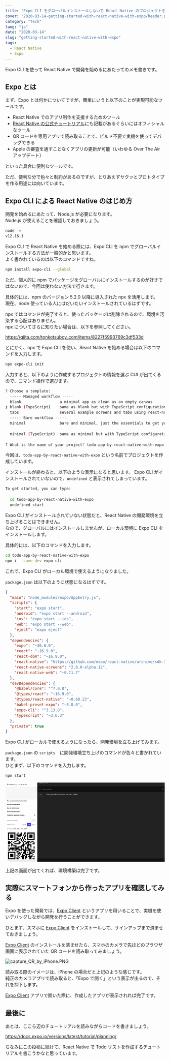 ```yaml
---
title: "Expo CLI をグローバルインストールしないで React Native のプロジェクトを Expo で始めてみる"
cover: "2020-03-14-getting-started-with-react-native-with-expo/header.png"
category: "Tech"
lang: "ja"
date: "2020-03-14"
slug: "getting-started-with-react-native-with-expo"
tags:
  - React Native
  - Expo
---
```


Expo CLI を使って React Native で開発を始めるにあたってのメモ書きです。

## Expo とは

まず、Expo とは何かについてですが、簡単にいうと以下のことが実現可能なツールです。

- React Native でのアプリ制作を支援するためのツール
- [React Native の公式チュートリアル](https://reactnative.dev/docs/getting-started)にも記載があるぐらいにはオフィシャルなツール
- QR コードを専用アプリで読み取ることで、ビルド不要で実機を使ってデバッグできる
- Apple の審査を通すことなくアプリの更新が可能（いわゆる Over The Air アップデート）

といった具合に便利なツールです。

ただ、便利な分で色々と制約があるのですが、とりあえずサクッとプロトタイプを作る用途には向いています。

## Expo CLI による React Native のはじめ方

開発を始めるにあたって、Node.js が必要になります。  
Node.js が使えることを確認しておきましょう。

```bash
node -v
v12.16.1
```

Expo CLI で React Native を始める際には、Expo CLI を npm でグローバルインストールする方法が一般的かと思います。  
よく書かれているのは以下のコマンドですね。

```bash
npm install expo-cli --global
```

ただ、個人的に npm でパッケージをグローバルにインストールするのが好きではないので、今回は使わない方法で行きます。

具体的には、npm のバージョン 5.2.0 以降に導入された npx を活用します。  
現在、node 使っている人にはだいたいインストールされているはずです。

npx ではコマンドが完了すると、使ったパッケージは削除されるので、環境を汚染する心配はありません。  
npx についてさらに知りたい場合は、以下を参照してください。

https://qiita.com/tonkotsuboy_com/items/8227f5993769c3df533d

とにかく、npx で Expo CLI を使い、React Native を始める場合は以下のコマンドを入力します。

```bash
npx expo-cli init
```

入力すると、以下のように作成するプロジェクトの情報を選ぶ CUI が出てくるので、コマンド操作で選びます。

```bash
? Choose a template:
  ----- Managed workflow -----
  blank                 a minimal app as clean as an empty canvas
❯ blank (TypeScript)    same as blank but with TypeScript configuration
  tabs                  several example screens and tabs using react-navigation
  ----- Bare workflow -----
  minimal               bare and minimal, just the essentials to get you started

  minimal (TypeScript)  same as minimal but with TypeScript configuration

? What is the name of your project? todo-app-by-react-native-with-expo
```

今回は、`todo-app-by-react-native-with-expo` という名前でプロジェクトを作成しています。

インストールが終わると、以下のような表示になると思います。
Expo CLI がインストールされていないので、`undefined` と表示されてしまっています。

```bash
To get started, you can type:

  cd todo-app-by-react-native-with-expo
  undefined start
```

Expo CLI がインストールされていない状態だと、React Native の開発環境を立ち上げることはできません。  
なので、グローバルにはインストールしませんが、ローカル環境に Expo CLI をインストールします。

具体的には、以下のコマンドを入力します。

```bash
cd todo-app-by-react-native-with-expo
npm i --save-dev expo-cli
```

これで、Expo CLI がローカル環境で使えるようになりました。

`package.json` は以下のように状態になるはずです。

```json
{
  "main": "node_modules/expo/AppEntry.js",
  "scripts": {
    "start": "expo start",
    "android": "expo start --android",
    "ios": "expo start --ios",
    "web": "expo start --web",
    "eject": "expo eject"
  },
  "dependencies": {
    "expo": "~36.0.0",
    "react": "~16.9.0",
    "react-dom": "~16.9.0",
    "react-native": "https://github.com/expo/react-native/archive/sdk-36.0.0.tar.gz",
    "react-native-screens": "2.0.0-alpha.12",
    "react-native-web": "~0.11.7"
  },
  "devDependencies": {
    "@babel/core": "^7.0.0",
    "@types/react": "~16.9.0",
    "@types/react-native": "~0.60.23",
    "babel-preset-expo": "~8.0.0",
    "expo-cli": "^3.13.8",
    "typescript": "~3.6.3"
  },
  "private": true
}
```

Expo CLI がローカルで使えるようになったら、開発環境を立ち上げてみます。

`package.json` の `scripts`　に開発環境立ち上げのコマンドが色々と書かれています。  
ひとまず、以下のコマンドを入力します。

```bash
npm start
```

![react-native-web-dev](./react-native-web-dev.png)

上記の画面が出てくれば、環境構築は完了です。

## 実際にスマートフォンから作ったアプリを確認してみる

Expo を使った開発では、[Expo Client](https://apps.apple.com/jp/app/expo-client/id982107779) というアプリを用いることで、実機を使いデバッグしながら開発を行うことができます。

ひとまず、スマホに [Expo Client](https://apps.apple.com/jp/app/expo-client/id982107779) をインストールして、サインアップまで済ませておきましょう。

[Expo Client](https://apps.apple.com/jp/app/expo-client/id982107779) のインストールを済ませたら、スマホのカメラで先ほどのブラウザ画面に表示されていた QR コードを読み取ってみましょう。

![capture_QR_by_iPhone.PNG](./capture_QR_by_iPhone.PNG)

読み取る際のイメージは、iPhone の場合だと上記のような感じです。  
純正のカメラアプリで読み取ると、「Expo で開く」という表示が出るので、それを押下します。

[Expo Client](https://apps.apple.com/jp/app/expo-client/id982107779) アプリで開いた際に、作成したアプリが表示されれば完了です。

## 最後に

あとは、ここら辺のチュートリアルを読みながらコードを書きましょう。

https://docs.expo.io/versions/latest/tutorial/planning/

ちなみにこの投稿に続けて、React Native で Todo リストを作成するチュートリアルを書こうかなと思っています。
